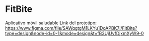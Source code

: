 # FitBite
Aplicativo móvil saludable
Link del prototipo: https://www.figma.com/file/SAWqgtgM1LKYu1DoAPBK7l/FitBite?type=design&node-id=0-1&mode=design&t=fB3UjUvfDjxmXyW9-0
